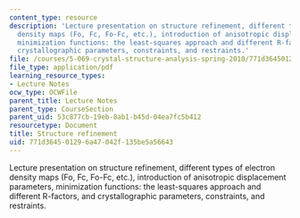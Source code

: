 ```yaml
---
content_type: resource
description: 'Lecture presentation on structure refinement, different types of electron
  density maps (Fo, Fc, Fo-Fc, etc.), introduction of anisotropic displacement parameters,
  minimization functions: the least-squares approach and different R-factors, and
  crystallographic parameters, constraints, and restraints.'
file: /courses/5-069-crystal-structure-analysis-spring-2010/771d364501296a47042f135be5a56643_refine_hand1_rev.pdf
file_type: application/pdf
learning_resource_types:
- Lecture Notes
ocw_type: OCWFile
parent_title: Lecture Notes
parent_type: CourseSection
parent_uid: 53c877cb-19eb-8ab1-b45d-04ea7fc5b412
resourcetype: Document
title: Structure refinement
uid: 771d3645-0129-6a47-042f-135be5a56643
---
```

Lecture presentation on structure refinement, different types of electron density maps (Fo, Fc, Fo-Fc, etc.), introduction of anisotropic displacement parameters, minimization functions: the least-squares approach and different R-factors, and crystallographic parameters, constraints, and restraints.

